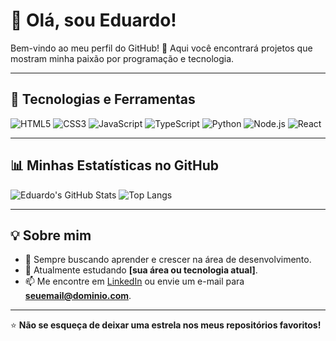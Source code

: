 # 👋 Olá, sou Eduardo!

Bem-vindo ao meu perfil do GitHub! 🚀 Aqui você encontrará projetos que mostram minha paixão por programação e tecnologia.

---

## 🔧 Tecnologias e Ferramentas

![HTML5](https://img.shields.io/badge/HTML5-E34F26?style=for-the-badge&logo=html5&logoColor=white)
![CSS3](https://img.shields.io/badge/CSS3-1572B6?style=for-the-badge&logo=css3&logoColor=white)
![JavaScript](https://img.shields.io/badge/JavaScript-F7DF1E?style=for-the-badge&logo=javascript&logoColor=black)
![TypeScript](https://img.shields.io/badge/TypeScript-007ACC?style=for-the-badge&logo=typescript&logoColor=white)
![Python](https://img.shields.io/badge/Python-3776AB?style=for-the-badge&logo=python&logoColor=white)
![Node.js](https://img.shields.io/badge/Node.js-339933?style=for-the-badge&logo=nodedotjs&logoColor=white)
![React](https://img.shields.io/badge/React-61DAFB?style=for-the-badge&logo=react&logoColor=black)

---

## 📊 Minhas Estatísticas no GitHub

![Eduardo's GitHub Stats](https://github-readme-stats.vercel.app/api?username=Eduardo129517&show_icons=true&theme=radical)
![Top Langs](https://github-readme-stats.vercel.app/api/top-langs/?username=Eduardo129517&layout=compact&theme=radical)

---

## 💡 Sobre mim

- 🎯 Sempre buscando aprender e crescer na área de desenvolvimento.
- 🌱 Atualmente estudando **[sua área ou tecnologia atual]**.
- 📫 Me encontre em [LinkedIn](https://linkedin.com/in/suaperfil) ou envie um e-mail para **seuemail@dominio.com**.

---

⭐️ **Não se esqueça de deixar uma estrela nos meus repositórios favoritos!**
